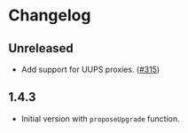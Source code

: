 # Changelog

## Unreleased

- Add support for UUPS proxies. ([#315](https://github.com/OpenZeppelin/openzeppelin-upgrades/pull/315))

## 1.4.3

- Initial version with `proposeUpgrade` function.
